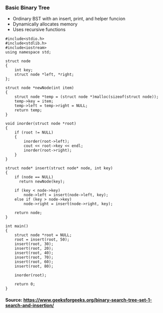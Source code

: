 ### Basic Binary Tree
- Ordinary BST with an insert, print, and helper funcion
- Dynamically allocates memory
- Uses recursive functions

```
#include<stdio.h> 
#include<stdlib.h> 
#include<iostream>
using namespace std;
   
struct node 
{ 
    int key; 
    struct node *left, *right; 
}; 
   
struct node *newNode(int item) 
{ 
    struct node *temp = (struct node *)malloc(sizeof(struct node)); 
    temp->key = item; 
    temp->left = temp->right = NULL; 
    return temp; 
} 
  
void inorder(struct node *root) 
{ 
    if (root != NULL) 
    { 
        inorder(root->left); 
        cout << root->key << endl; 
        inorder(root->right); 
    } 
} 
   
struct node* insert(struct node* node, int key) 
{ 
    if (node == NULL) 
      return newNode(key); 
  
    if (key < node->key) 
        node->left = insert(node->left, key); 
    else if (key > node->key) 
        node->right = insert(node->right, key);    
  
    return node; 
} 
 
int main() 
{ 
    struct node *root = NULL; 
    root = insert(root, 50); 
    insert(root, 30); 
    insert(root, 20); 
    insert(root, 40); 
    insert(root, 70); 
    insert(root, 60); 
    insert(root, 80); 
   
    inorder(root); 
   
    return 0; 
} 
```

#### Source: https://www.geeksforgeeks.org/binary-search-tree-set-1-search-and-insertion/
